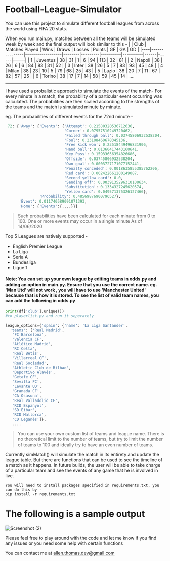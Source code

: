 # Football-League-Simulator

You can use this project to simulate different football leagues from across the world using FIFA 20 stats.

When you run main.py, matches between all the teams will be simulated week by week and the final output will look similar to this - 
|    | Club          |   Matches Played |   Wins |   Draws |   Losses |   Points |   GF |   GA |   GD |
|----|---------------|------------------|--------|---------|----------|----------|------|------|------|
|  1 | Juventus      |               38 |     31 |       1 |        6 |       94 |  113 |   32 |   81 |
|  2 | Napoli        |               38 |     26 |       6 |        6 |       84 |   83 |   31 |   52 |
|  3 | Inter         |               38 |     26 |       5 |        7 |       83 |   93 |   45 |   48 |
|  4 | Milan         |               38 |     23 |      10 |        5 |       79 |   68 |   25 |   43 |
|  5 | Lazio         |               38 |     20 |       7 |       11 |       67 |   82 |   57 |   25 |
|  6 | Torino        |               38 |     17 |       7 |       14 |       58 |   59 |   45 |   14 |
....

___ 

I have used a probalistic approach to simulate the events of the match-
For every minute in a match, the probability of a particular event occurring was calculated. The probabilities are then scaled according to the strengths of the teams and the match is simulated minute by minute.

eg. The probabilities of different events for the 72nd minute -
```python
 72: {'Away': {'Events': {'Attempt': 0.21580320536712636,
                          'Corner': 0.07957510249720462,
                          'Failed through ball': 0.03745806932538204,
                          'Foul': 0.23108460678345136,
                          'Free kick won': 0.23518449496831906,
                          'Hand ball': 0.01360417443160641,
                          'Key Pass': 0.15933656354826686,
                          'Offside': 0.03745806932538204,
                          'Own goal': 0.0003727171077152441,
                          'Penalty conceded': 0.0018635855385762206,
                          'Red card': 0.002422661200149087,
                          'Second yellow card': 0.0,
                          'Sending off': 0.0039135296310100634,
                          'Substitution': 0.1334327245620574,
                          'Yellow card': 0.049571375326127466},
               'Probability': 0.48569876900796527},
      'Event': 0.011740589091071393,
      'Home': {'Events':{....}}}
```

> Such probabilities have been calculated for each minute from 0 to 100. 
> One or more events may occur in a single minute
As of 14/06/2020 

Top 5 Leagues are natively supported -
* English Premier League 
* La Liga
* Seria A
* Bundesliga 
* Ligue 1
#### Note: You can set up your own league by editing teams in odds.py and adding an option in main.py. Ensure that you use the correct name. eg. 'Man Utd' will not work , you will have to use 'Manchester United' because that is how it is stored. To see the list of valid team names, you can add the following in odds.py
```python
print(df['club'].unique())
#to playerlist.py and run it seperately
```
```python
league_options={'spain': {'name': 'La Liga Santander',
  'teams': ['Real Madrid',
   'FC Barcelona',
   'Valencia CF',
   'Atlético Madrid',
   'RC Celta',
   'Real Betis',
   'Villarreal CF',
   'Real Sociedad',
   'Athletic Club de Bilbao',
   'Deportivo Alavés',
   'Getafe CF',
   'Sevilla FC',
   'Levante UD',
   'Granada CF',
   'CA Osasuna',
   'Real Valladolid CF',
   'RCD Espanyol',
   'SD Eibar',
   'RCD Mallorca',
   'CD Leganés']},
   ....
   ```
   >You can use your own custom list of teams and league name. There is no theoretical limit to the number of teams, but try to limit the number of teams to 100 and ideally try to have an even number of teams.


Currently simMatch() will simulate the match in its entirety and update the league table. But there are functions that can be used to see the timeline of a match as it happens. In future builds, the user will be able to take charge of a particular team and see the events of any game that he is involved in live. 


```
You will need to install packages specified in requirements.txt, you can do this by -
pip install -r requirements.txt
```
# The following is a sample output

![Screenshot (2)](https://user-images.githubusercontent.com/55048030/84644685-1b96c700-af1d-11ea-81af-6ea056cbdea5.png)

Please feel free to play around with the code and let me know if you find any issues or you need some help with certain functions

You can contact me at allen.thomas.dev@gmail.com

